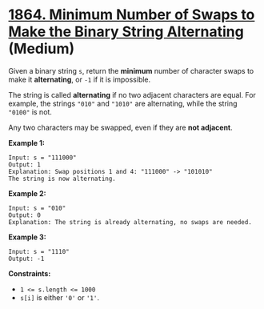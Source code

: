 # [1864. Minimum Number of Swaps to Make the Binary String Alternating][link] (Medium)

[link]: https://leetcode.com/problems/minimum-number-of-swaps-to-make-the-binary-string-alternating/

Given a binary string `s`, return the **minimum** number of character swaps to make it
**alternating**, or  `-1` if it is impossible.

The string is called **alternating** if no two adjacent characters are equal. For example, the
strings `"010"` and `"1010"` are alternating, while the string `"0100"` is not.

Any two characters may be swapped, even if they are **not adjacent**.

**Example 1:**

```
Input: s = "111000"
Output: 1
Explanation: Swap positions 1 and 4: "111000" -> "101010"
The string is now alternating.
```

**Example 2:**

```
Input: s = "010"
Output: 0
Explanation: The string is already alternating, no swaps are needed.
```

**Example 3:**

```
Input: s = "1110"
Output: -1
```

**Constraints:**

- `1 <= s.length <= 1000`
- `s[i]` is either `'0'` or `'1'`.
